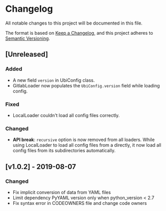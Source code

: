 # Changelog

All notable changes to this project will be documented in this file.

The format is based on [Keep a Changelog](https://keepachangelog.com/en/1.0.0/),
and this project adheres to [Semantic Versioning](https://semver.org/spec/v2.0.0.html).

## [Unreleased]

### Added
- A new field `version` in UbiConfig class.
- GitlabLoader now populates the `UbiConfig.version` field while loading config.

### Fixed
- LocalLoader couldn't load all config files correctly.

### Changed
- **API break**: `recursive` option is now removed from all loaders. While using
  LocalLoader to load all config files from a directly, it now load all config files
  from its subdirectories automatically.

## [v1.0.2] - 2019-08-07

### Changed
- Fix implicit conversion of data from YAML files
- Limit dependency PyYAML version only when python_version < 2.7
- Fix syntax error in CODEOWNERS file and change code owners
